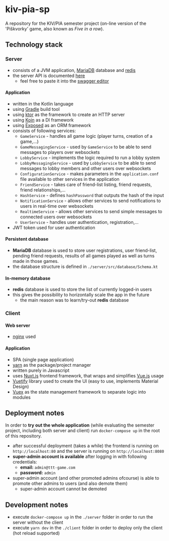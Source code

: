 # kiv-pia-sp
A repository for the KIV/PIA semester project (on-line version of the 'Piškvorky' game, also known as *Five in a row*).

## Technology stack

### Server
- consists of a JVM application, [MariaDB](https://mariadb.org/) database and [redis](https://redis.io/)
- the server API is documented [here](https://github.com/topnax/kiv-pia-sp/blob/master/server/openapi.yml)
  - feel free to paste it into the [swagger editor](https://editor.swagger.io/)

#### Application
- written in the Kotlin language
- using [Gradle](https://gradle.org/) build tool
- using [ktor](https://ktor.io/) as the framework to create an HTTP server
- using [Koin](https://insert-koin.io/) as a DI framework
- using [Exposed](https://github.com/JetBrains/Exposed) as an ORM framework
- consists of following services:
  - `GameService` - handles all game logic (player turns, creation of a game,...)
  - `GameMessagingService` - used by `GameService` to be able to send messages to players over websockets
  - `LobbyService` - implements the logic required to run a lobby system
  - `LobbyMessagingService` -  used by `LobbyService` to be able to send messages to lobby members and other users over websockets
  - `ConfigurationService` - makes parameters in the `application.conf` file available to other services in the application
  - `FriendService` - takes care of friend-list listing, friend requests, friend relationships,...
  - `HashService` - defines `hashPassword` that outputs the hash of the input
  - `NotificationService` - allows other services to send notifications to users in real-time over websockets
  - `RealtimeService` - allows other services to send simple messages to connected users over websockets
  - `UserService` - handles user authentication, registration,...
- JWT token used for user authentication

#### Persistent database
- **MariaDB** database is used to store user registrations, user friend-list, pending friend requests, results of all games played as well as turns made in those games.
- the database structure is defined in `./server/src/database/Schema.kt`

#### In-memory database
- **redis** database is used to store the list of currently logged-in users
- this gives the possibility to horizontally scale the app in the future
    - the main reason was to learn/try-out **redis** database
  
### Client
#### Web server
- [nginx](https://www.nginx.com/) used

####  Application
- SPA (single page application)
- [yarn](https://yarnpkg.com/) as the package/project manager
- written purely in Javascript
- uses [Nuxt.js](https://nuxtjs.org/) frontend framework, that wraps and simplifies [Vue.js](https://vuejs.org/) usage
- [Vuetify](https://vuetifyjs.com) library used to create the UI (easy to use, implements Material Design)
- [Vuex](https://vuex.vuejs.org/) as the state management framework to separate logic into modules
    
## Deployment notes
In order to **try out the whole application** (while evaluating the semester project, including both server and client) run `docker-compose up` in the root of this repository.
  - after successful deployment (takes a while) the frontend is running on `http://localhost:80` and the server is running on `http://localhost:8080`
  - **super-admin account is available** after logging in with following credentials:
    - **email:** `admin@ttt-game.com`
    - **password:** `admin`
  - super-admin account (and other promoted admins ofcourse) is able to promote other admins to users (and also demote them)
    - super-admin account cannot be demoted
    
## Development notes
  - execute `docker-compose up` in the `./server` folder in order to run the server without the client
  - execute `yarn dev` in the `./client` folder in order to deploy only the client (hot reload supported)
